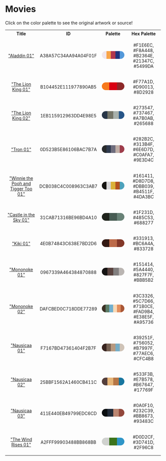 
<!DOCTYPE html>
<html><body>
<h1>Movies</h1>
<p>Click on the color palette to see the original artwork or source!</p>
<table style="width:100%">
<tr><th style="text-align: center; vertical-align: middle;">Title</th><th style="text-align: center; vertical-align: middle;">ID</th><th style="text-align: center; vertical-align: middle;">Palette</th><th style="text-align: center; vertical-align: middle;">Hex Palette</th></tr>
<tr><td style="text-align: center; vertical-align: middle;"><a href=https://filmartgallery.com/products/aladdin-1 style="font-size:14px">"Aladdin 01"</a></td> <td style="text-align: center; vertical-align: middle;"><p style="font-size:14px">A38A57C34AA94A04F01F</p></td> <td style="text-align: center; vertical-align: middle;"><a href=https://filmartgallery.com/products/aladdin-1 style="font-size:14px"><img style="border-radius: 14px;" src="../media/swatches/A38A57C34AA94A04F01F.png" height="25"></a></td> <td style="text-align: center; vertical-align: middle;"><p style="font-size:14px">#F1E6EC, #F8A448, #B2364E, #21347C, #5499DA</p></td></tr>
<tr><td style="text-align: center; vertical-align: middle;"><a href=https://filmartgallery.com/products/the-lion-king style="font-size:14px">"The Lion King 01"</a></td> <td style="text-align: center; vertical-align: middle;"><p style="font-size:14px">B104452E111977890AB5</p></td> <td style="text-align: center; vertical-align: middle;"><a href=https://filmartgallery.com/products/the-lion-king style="font-size:14px"><img style="border-radius: 14px;" src="../media/swatches/B104452E111977890AB5.png" height="25"></a></td> <td style="text-align: center; vertical-align: middle;"><p style="font-size:14px">#F77A1D, #D90013, #8D2928</p></td></tr>
<tr><td style="text-align: center; vertical-align: middle;"><a href=https://filmartgallery.com/products/the-lion-king-1 style="font-size:14px">"The Lion King 02"</a></td> <td style="text-align: center; vertical-align: middle;"><p style="font-size:14px">1EB115912963DD4E98E5</p></td> <td style="text-align: center; vertical-align: middle;"><a href=https://filmartgallery.com/products/the-lion-king-1 style="font-size:14px"><img style="border-radius: 14px;" src="../media/swatches/1EB115912963DD4E98E5.png" height="25"></a></td> <td style="text-align: center; vertical-align: middle;"><p style="font-size:14px">#273547, #737467, #A7B0AB, #265688</p></td></tr>
<tr><td style="text-align: center; vertical-align: middle;"><a href=https://filmartgallery.com/products/tron-2 style="font-size:14px">"Tron 01"</a></td> <td style="text-align: center; vertical-align: middle;"><p style="font-size:14px">0D523B5E86106BAC7B7A</p></td> <td style="text-align: center; vertical-align: middle;"><a href=https://filmartgallery.com/products/tron-2 style="font-size:14px"><img style="border-radius: 14px;" src="../media/swatches/0D523B5E86106BAC7B7A.png" height="25"></a></td> <td style="text-align: center; vertical-align: middle;"><p style="font-size:14px">#282B2C, #313B4F, #6E6D7D, #C0AFA7, #9E3D4C</p></td></tr>
<tr><td style="text-align: center; vertical-align: middle;"><a href=https://filmartgallery.com/products/winnie-the-pooh-and-tigger-too style="font-size:14px">"Winnie the Pooh and Tigger Too 01"</a></td> <td style="text-align: center; vertical-align: middle;"><p style="font-size:14px">DCB038C4C008963C3AB7</p></td> <td style="text-align: center; vertical-align: middle;"><a href=https://filmartgallery.com/products/winnie-the-pooh-and-tigger-too style="font-size:14px"><img style="border-radius: 14px;" src="../media/swatches/DCB038C4C008963C3AB7.png" height="25"></a></td> <td style="text-align: center; vertical-align: middle;"><p style="font-size:14px">#161411, #D8D7D8, #DBB039, #B4511F, #4DA3BC</p></td></tr>
<tr><td style="text-align: center; vertical-align: middle;"><a href=https://filmartgallery.com/products/castle-in-the-sky style="font-size:14px">"Castle in the Sky 01"</a></td> <td style="text-align: center; vertical-align: middle;"><p style="font-size:14px">31CAB71316BE96BD4A10</p></td> <td style="text-align: center; vertical-align: middle;"><a href=https://filmartgallery.com/products/castle-in-the-sky style="font-size:14px"><img style="border-radius: 14px;" src="../media/swatches/31CAB71316BE96BD4A10.png" height="25"></a></td> <td style="text-align: center; vertical-align: middle;"><p style="font-size:14px">#1F231D, #485C53, #688277</p></td></tr>
<tr><td style="text-align: center; vertical-align: middle;"><a href=https://filmartgallery.com/products/kikis-delivery-service-1 style="font-size:14px">"Kiki 01"</a></td> <td style="text-align: center; vertical-align: middle;"><p style="font-size:14px">4E0B74843C638E7BD2D6</p></td> <td style="text-align: center; vertical-align: middle;"><a href=https://filmartgallery.com/products/kikis-delivery-service-1 style="font-size:14px"><img style="border-radius: 14px;" src="../media/swatches/4E0B74843C638E7BD2D6.png" height="25"></a></td> <td style="text-align: center; vertical-align: middle;"><p style="font-size:14px">#331913, #BC6A4A, #833728</p></td></tr>
<tr><td style="text-align: center; vertical-align: middle;"><a href=https://filmartgallery.com/products/princess-mononoke style="font-size:14px">"Mononoke 01"</a></td> <td style="text-align: center; vertical-align: middle;"><p style="font-size:14px">0967339A464384870888</p></td> <td style="text-align: center; vertical-align: middle;"><a href=https://filmartgallery.com/products/princess-mononoke style="font-size:14px"><img style="border-radius: 14px;" src="../media/swatches/0967339A464384870888.png" height="25"></a></td> <td style="text-align: center; vertical-align: middle;"><p style="font-size:14px">#151414, #5A4440, #827F7F, #BBB5B2</p></td></tr>
<tr><td style="text-align: center; vertical-align: middle;"><a href=https://filmartgallery.com/products/princess-mononoke-5 style="font-size:14px">"Mononoke 02"</a></td> <td style="text-align: center; vertical-align: middle;"><p style="font-size:14px">DAFCBED0C718DDE77289</p></td> <td style="text-align: center; vertical-align: middle;"><a href=https://filmartgallery.com/products/princess-mononoke-5 style="font-size:14px"><img style="border-radius: 14px;" src="../media/swatches/DAFCBED0C718DDE77289.png" height="25"></a></td> <td style="text-align: center; vertical-align: middle;"><p style="font-size:14px">#3C3326, #5C7D66, #71B0CE, #FAD9B4, #E38E5F, #A95736</p></td></tr>
<tr><td style="text-align: center; vertical-align: middle;"><a href=https://filmartgallery.com/products/nausicaa-of-the-valley-of-the-winds-3 style="font-size:14px">"Nausicaa 01"</a></td> <td style="text-align: center; vertical-align: middle;"><p style="font-size:14px">F7167BD47361404F2B7F</p></td> <td style="text-align: center; vertical-align: middle;"><a href=https://filmartgallery.com/products/nausicaa-of-the-valley-of-the-winds-3 style="font-size:14px"><img style="border-radius: 14px;" src="../media/swatches/F7167BD47361404F2B7F.png" height="25"></a></td> <td style="text-align: center; vertical-align: middle;"><p style="font-size:14px">#39251F, #756052, #B7997F, #77AEC6, #CFC4B8</p></td></tr>
<tr><td style="text-align: center; vertical-align: middle;"><a href=https://filmartgallery.com/products/nausicaa-of-the-valley-of-the-winds-4 style="font-size:14px">"Nausicaa 02"</a></td> <td style="text-align: center; vertical-align: middle;"><p style="font-size:14px">25BBF1562A1460CB411C</p></td> <td style="text-align: center; vertical-align: middle;"><a href=https://filmartgallery.com/products/nausicaa-of-the-valley-of-the-winds-4 style="font-size:14px"><img style="border-radius: 14px;" src="../media/swatches/25BBF1562A1460CB411C.png" height="25"></a></td> <td style="text-align: center; vertical-align: middle;"><p style="font-size:14px">#533F3B, #E7B578, #B67647, #17769F</p></td></tr>
<tr><td style="text-align: center; vertical-align: middle;"><a href=https://filmartgallery.com/products/nausicaa-of-the-valley-of-the-winds style="font-size:14px">"Nausicaa 03"</a></td> <td style="text-align: center; vertical-align: middle;"><p style="font-size:14px">411E440EB49799EDC6CD</p></td> <td style="text-align: center; vertical-align: middle;"><a href=https://filmartgallery.com/products/nausicaa-of-the-valley-of-the-winds style="font-size:14px"><img style="border-radius: 14px;" src="../media/swatches/411E440EB49799EDC6CD.png" height="25"></a></td> <td style="text-align: center; vertical-align: middle;"><p style="font-size:14px">#0A0F10, #232C39, #BB8673, #93483C</p></td></tr>
<tr><td style="text-align: center; vertical-align: middle;"><a href=https://filmartgallery.com/products/the-wind-rises?variant=39265259192491 style="font-size:14px">"The Wind Rises 01"</a></td> <td style="text-align: center; vertical-align: middle;"><p style="font-size:14px">A2FFF99903488BB868BB</p></td> <td style="text-align: center; vertical-align: middle;"><a href=https://filmartgallery.com/products/the-wind-rises?variant=39265259192491 style="font-size:14px"><img style="border-radius: 14px;" src="../media/swatches/A2FFF99903488BB868BB.png" height="25"></a></td> <td style="text-align: center; vertical-align: middle;"><p style="font-size:14px">#D0D2CF, #3D741D, #2F96C8</p></td></tr>
</table>
</body></html>
